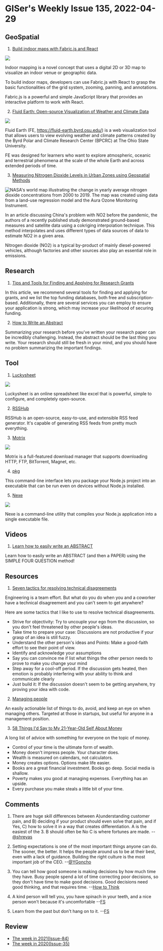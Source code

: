 # GISer's Weekly Issue 135, 2022-04-29

## GeoSpatial

1. [Build indoor maps with Fabric.js and React](https://blog.logrocket.com/build-indoor-maps-fabric-js-using-react/)

![](https://blog.logrocket.com/wp-content/uploads/2022/04/inoor-mapping-gif.gif)

Indoor mapping is a novel concept that uses a digital 2D or 3D map to visualize an indoor venue or geographic data.

To build indoor maps, developers can use Fabric.js with React to grasp the basic functionalities of the grid system, zooming, panning, and annotations.

Fabric.js is a powerful and simple JavaScript library that provides an interactive platform to work with React.

2. [Fluid Earth: Open-source Visualization of Weather and Climate Data](https://fluid-earth.byrd.osu.edu)

![](https://cdn.shortpixel.ai/spai/w_809+q_glossy+ret_img+to_webp/https://www.gislounge.com/wp-content/uploads/2022/04/map-dust-plumes-sahara-fluid-earth.png)

Fluid Earth (FE, https://fluid-earth.byrd.osu.edu/) is a web visualization tool that allows users to view evolving weather and climate patterns created by the Byrd Polar and Climate Research Center (BPCRC) at The Ohio State University.

FE was designed for learners who want to explore atmospheric, oceanic and terrestrial phenomena at the scale of the whole Earth and across extended periods of time.

3. [Measuring Nitrogen Dioxide Levels in Urban Zones using Geospatial Methods](https://www.gislounge.com/measuring-nitrogen-dioxide-levels-in-urban-zones-using-geospatial-methods/)

![NASA's world map illustrating the change in yearly average nitrogen dioxide concentrations from 2000 to 2019. The map was created using data from a land-use regression model and the Aura Ozone Monitoring Instrument.](https://cdn.shortpixel.ai/spai/w_809+q_glossy+ret_img+to_webp/https://www.gislounge.com/wp-content/uploads/2022/04/map-global-no2-2000-2019-nasa.jpg)

In an article discussing China's problem with NO2 before the pandemic, the authors of a recently published study demonstrated ground-based measures and satellite data using a cokriging interpolation technique. This method interpolates and uses different types of data sources of data to estimate NO2 in a given area.

Nitrogen dioxide (NO2) is a typical by-product of mainly diesel-powered vehicles, although factories and other sources also play an essential role in emissions.

## Research

1. [Tips and Tools for Finding and Applying for Research Grants](https://www.aje.com/arc/Tips-and-Tools-for-Finding-and-Applying-for-Research-Grants/)

In this article, we recommend several tools for finding and applying for grants, and we list the top funding databases, both free and subscription-based. Additionally, there are several services you can employ to ensure your application is strong, which may increase your likelihood of securing funding.

2. [How to Write an Abstract](https://www.aje.com/arc/How-to-Write-an-Abstract/)

Summarizing your research before you've written your research paper can be incredibly challenging. Instead, the abstract should be the last thing you write. Your research should still be fresh in your mind, and you should have no problem summarizing the important findings.

## Tool

1. [Luckysheet](https://github.com/mengshukeji/Luckysheet)

![](https://github.com/mengshukeji/Luckysheet/raw/master/docs/.vuepress/public/img/LuckysheetDemo.gif)

Luckysheet is an online spreadsheet like excel that is powerful, simple to configure, and completely open-source.

2. [RSSHub](https://github.com/DIYgod/RSSHub)

RSSHub is an open-source, easy-to-use, and extensible RSS feed generator. It's capable of generating RSS feeds from pretty much everything.

3. [Motrix](https://github.com/agalwood/Motrix)

![](https://camo.githubusercontent.com/cf5cde786381eb3ca6298e71e262bc86ede41201d44a39f30a5fd233a6b90bff/68747470733a2f2f63646e2e6e6c61726b2e636f6d2f79757175652f302f323032302f706e672f3132393134372f313538393738323233383530312d65376233393136362d646135382d343135322d616533342d3635613036316361666134382e706e67)

Motrix is a full-featured download manager that supports downloading HTTP, FTP, BitTorrent, Magnet, etc.

4. [pkg](https://github.com/vercel/pkg)

This command-line interface lets you package your Node.js project into an executable that can be run even on devices without Node.js installed.

5. [Nexe](https://github.com/nexe/nexe)

![](https://user-images.githubusercontent.com/5818726/30999006-df7e0ae0-a497-11e7-96db-9ce87ae67b34.gif)

Nexe is a command-line utility that compiles your Node.js application into a single executable file.

## Videos

1. [Learn how to easily write an ABSTRACT](https://www.youtube.com/watch?v=MB0hbRALv0c)

Learn how to easily write an ABSTRACT (and then a PAPER) using the SIMPLE FOUR QUESTION method!

## Resources

1. [Seven tactics for resolving technical disagreements](https://www.cenizal.com/seven-tactics-for-resolving-technical-disagreements/)

Engineering is a team effort. But what do you do when you and a coworker have a technical disagreement and you can't seem to get anywhere?

Here are some tactics that I like to use to resolve technical disagreements.

- Strive for objectivity: Try to uncouple your ego from the discussion, so you don't feel threatened by other people's ideas.
- Take time to prepare your case: Discussions are not productive if your grasp of an idea is still fuzzy.
- Understand the other person's ideas and Points: Make a good-faith effort to see their point of view.
- Identify and acknowledge your assumptions
- Say you can convince me if list what things the other person needs to prove to make you change your mind
- Step away for a cool-off period. If the discussion gets heated, then emotion is probably interfering with your ability to think and communicate clearly
- Just build it: If the discussion doesn't seem to be getting anywhere, try proving your idea with code.

2. [Managing people](https://klinger.io/posts/managing-people-%F0%9F%A4%AF)

An easily actionable list of things to do, avoid, and keep an eye on when managing others. Targeted at those in startups, but useful for anyone in a management position.

3. [58 Things I'd Say to My 21-Year-Old Self About Money](https://medium.com/swlh/58-things-id-say-to-my-21-year-old-self-about-money-1ee8145cf600)

A long list of advice with something for everyone on the topic of money.

- Control of your time is the ultimate form of wealth.
- Money doesn't impress people. Your character does.
- Wealth is measured on calendars, not calculators.
- Money creates options. Options make life easier.
- Books are a great financial investment. Books go deep. Social media is shallow.
- Poverty makes you good at managing expenses. Everything has an upside.
- Every purchase you make steals a little bit of your time.

## Comments

1. There are huge skill differences between A)understanding customer pain, and B) deciding if your product should even solve that pain, and if Yes, C) how to solve it in a way that creates differentiation. A is the easiest of the 3. B should often be No C is where fortunes are made.
   --[@shreyas](https://twitter.com/shreyas/status/1513597574879617032)

2. Setting expectations is one of the most important things anyone can do. The sooner, the better. It helps the people around us to be at their best, even with a lack of guidance. Building the right culture is the most important job of the CEO.
   --[@YGoncho](https://twitter.com/YGoncho/status/1518497913546158080)

3. You can tell how good someone is making decisions by how much time they have. Busy people spend a lot of time correcting poor decisions, so they don't have time to make good decisions. Good decisions need good thinking, and that requires time.
   --[How to Think](https://fs.blog/how-to-think/)

4. A kind person will tell you, you have spinach in your teeth, and a nice person won't because it's uncomfortable
   --[FS](https://fs.blog/brain-food/april-24-2022/)

5. Learn from the past but don't hang on to it.
   --[FS](https://fs.blog/brain-food/april-24-2022/)

## Review

- [The week in 2021(Issue-84)](https://github.com/lkcozy/weekly/blob/master/docs/2021/issue-84.md)
- [The week in 2020(Issue-35)](https://github.com/lkcozy/weekly/blob/master/docs/2020/issue-35.md)
